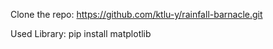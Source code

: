 Clone the repo:
https://github.com/ktlu-y/rainfall-barnacle.git

Used Library:
pip install matplotlib
